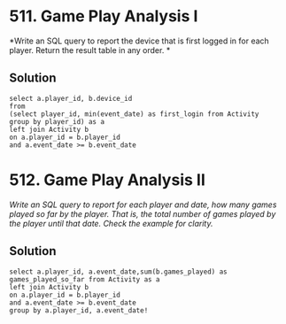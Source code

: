# 511. Game Play Analysis I

*Write an SQL query to report the device that is first logged in for each player. Return the result table in any order. *

## Solution
```
select a.player_id, b.device_id 
from 
(select player_id, min(event_date) as first_login from Activity
group by player_id) as a 
left join Activity b
on a.player_id = b.player_id
and a.event_date >= b.event_date
```


# 512. Game Play Analysis II
*Write an SQL query to report for each player and date, how many games played so far by the player. That is, the total number of games played by the player until that date. Check the example for clarity.*

## Solution
```
select a.player_id, a.event_date,sum(b.games_played) as games_played_so_far from Activity as a
left join Activity b
on a.player_id = b.player_id
and a.event_date >= b.event_date
group by a.player_id, a.event_date!
```


